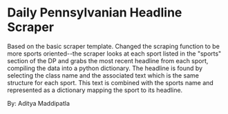 # Daily Pennsylvanian Headline Scraper

Based on the basic scraper template. Changed the scraping function to be more sports oriented--the scraper looks at each sport listed in the "sports" section of the DP
and grabs the most recent headline from each sport, compiling the data into a python dictionary. The headline is found by selecting the class name and the associated text which
is the same structure for each sport. This text is combined with the sports name and represented as a dictionary mapping the sport to its headline. 

By: Aditya Maddipatla
